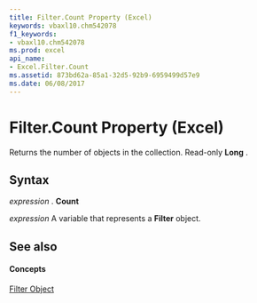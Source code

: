 ```yaml
---
title: Filter.Count Property (Excel)
keywords: vbaxl10.chm542078
f1_keywords:
- vbaxl10.chm542078
ms.prod: excel
api_name:
- Excel.Filter.Count
ms.assetid: 873bd62a-85a1-32d5-92b9-6959499d57e9
ms.date: 06/08/2017
---
```



# Filter.Count Property (Excel)

Returns the number of objects in the collection. Read-only **Long** .


## Syntax

 _expression_ . **Count**

 _expression_ A variable that represents a **Filter** object.


## See also


#### Concepts


[Filter Object](filter-object-excel.md)


